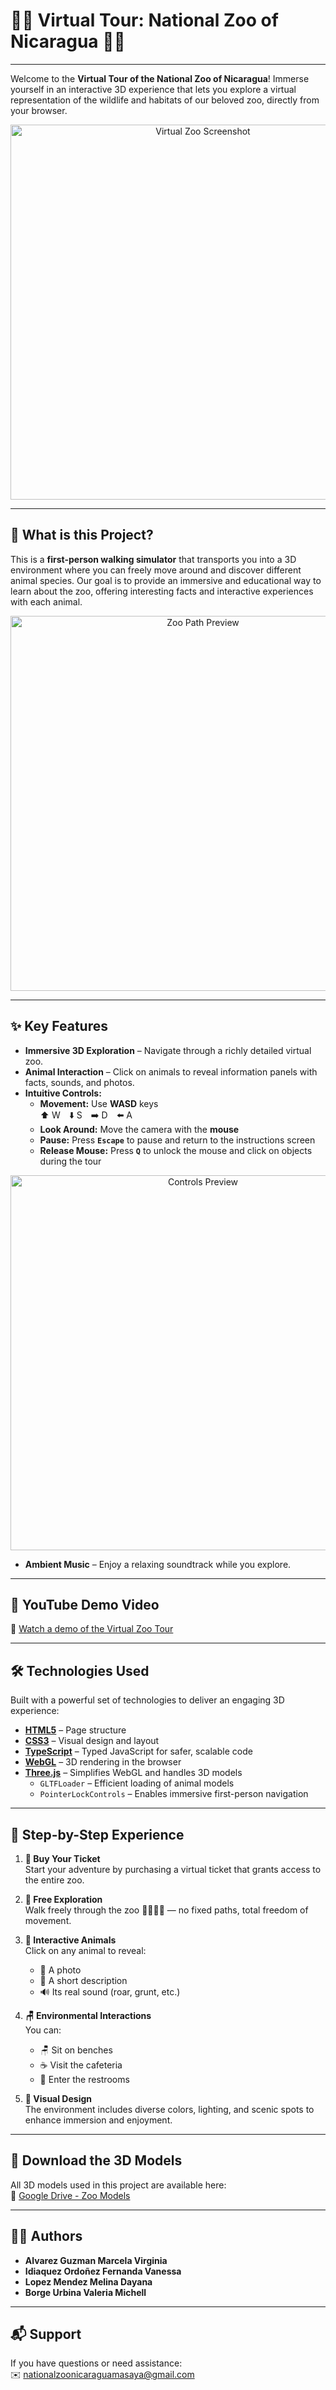 # 🦁🦒 Virtual Tour: National Zoo of Nicaragua 🐒🐊

---

Welcome to the **Virtual Tour of the National Zoo of Nicaragua**! Immerse yourself in an interactive 3D experience that lets you explore a virtual representation of the wildlife and habitats of our beloved zoo, directly from your browser.

<p align="center">
  <img src="https://drive.google.com/uc?export=view&id=1_WqfPd61lXSTKdA-2DahxElkkA5UVhb_" alt="Virtual Zoo Screenshot" width="600"/>
</p>

---

## 🌟 What is this Project?

This is a **first-person walking simulator** that transports you into a 3D environment where you can freely move around and discover different animal species. Our goal is to provide an immersive and educational way to learn about the zoo, offering interesting facts and interactive experiences with each animal.

<p align="center">
  <img src="https://drive.google.com/uc?export=view&id=14yimv0phuqKY_EJDM7Zihr0pkcMfgFOf" alt="Zoo Path Preview" width="600"/>
</p>

---

## ✨ Key Features

* **Immersive 3D Exploration** – Navigate through a richly detailed virtual zoo.
* **Animal Interaction** – Click on animals to reveal information panels with facts, sounds, and photos.
* **Intuitive Controls:**
  * **Movement:** Use **WASD** keys  
    ⬆️ W ⬇️ S ➡️ D ⬅️ A  
  * **Look Around:** Move the camera with the **mouse**  
  * **Pause:** Press **`Escape`** to pause and return to the instructions screen  
  * **Release Mouse:** Press **`Q`** to unlock the mouse and click on objects during the tour

<p align="center">
  <img src="https://github.com/user-attachments/assets/41be3b85-5714-4bc5-812a-51d93844efac" alt="Controls Preview" width="600"/>
</p>

* **Ambient Music** – Enjoy a relaxing soundtrack while you explore.

---

## 🔗 YouTube Demo Video

🎥 [Watch a demo of the Virtual Zoo Tour](https://youtu.be/VDAjg4O09rU)

---

## 🛠️ Technologies Used

Built with a powerful set of technologies to deliver an engaging 3D experience:

* **[HTML5](https://developer.mozilla.org/en-US/docs/Web/HTML)** – Page structure
* **[CSS3](https://developer.mozilla.org/en-US/docs/Web/CSS)** – Visual design and layout
* **[TypeScript](https://www.typescriptlang.org/)** – Typed JavaScript for safer, scalable code
* **[WebGL](https://developer.mozilla.org/en-US/docs/Web/API/WebGL_API)** – 3D rendering in the browser
* **[Three.js](https://threejs.org/)** – Simplifies WebGL and handles 3D models
  * `GLTFLoader` – Efficient loading of animal models
  * `PointerLockControls` – Enables immersive first-person navigation

---

## 🐾 Step-by-Step Experience

1. **🧾 Buy Your Ticket**  
   Start your adventure by purchasing a virtual ticket that grants access to the entire zoo.

2. **🧭 Free Exploration**  
   Walk freely through the zoo 🧍‍♂️🧍‍♀️ — no fixed paths, total freedom of movement.

3. **🐾 Interactive Animals**  
   Click on any animal to reveal:
   * 📸 A photo
   * 📄 A short description
   * 🔊 Its real sound (roar, grunt, etc.)

4. **🪑 Environmental Interactions**  
   You can:
   * 🪑 Sit on benches  
   * ☕ Visit the cafeteria  
   * 🚻 Enter the restrooms  

5. **🌅 Visual Design**  
   The environment includes diverse colors, lighting, and scenic spots to enhance immersion and enjoyment.

---

## 📁 Download the 3D Models

All 3D models used in this project are available here:  
🔗 [Google Drive - Zoo Models](https://drive.google.com/drive/folders/1dSUkeiVHaSkqi2gDzfZl1VQmL_G4ieou?usp=sharing)

---

## 👩‍💻 Authors

* **Alvarez Guzman Marcela Virginia**
* **Idiaquez Ordoñez Fernanda Vanessa**  
* **Lopez Mendez Melina Dayana**
* **Borge Urbina Valeria Michell**    

---

## 📬 Support

If you have questions or need assistance:  
✉️ nationalzoonicaraguamasaya@gmail.com
